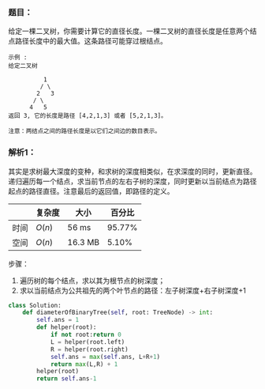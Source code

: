### 题目：
给定一棵二叉树，你需要计算它的直径长度。一棵二叉树的直径长度是任意两个结点路径长度中的最大值。这条路径可能穿过根结点。
```
示例 :
给定二叉树

          1
         / \
        2   3
       / \     
      4   5    
返回 3, 它的长度是路径 [4,2,1,3] 或者 [5,2,1,3]。

注意：两结点之间的路径长度是以它们之间边的数目表示。
```

### 解析1：
其实是求树最大深度的变种，和求树的深度相类似，在求深度的同时，更新直径。递归遍历每一个结点，求当前节点的左右子树的深度，同时更新以当前结点为路径起点的路径直径。注意最后的返回值，即路径的定义。

|  |复杂度|大小|百分比|
|--|--|--|--|
|时间|$O(n)$|56 ms|95.77%|
|空间|$O(n)$|16.3 MB|5.10%|

步骤：
1. 遍历树的每个结点，求以其为根节点的树深度；
2. 求以当前结点为公共祖先的两个叶节点的路径：左子树深度+右子树深度+1
```python
class Solution:
    def diameterOfBinaryTree(self, root: TreeNode) -> int:
        self.ans = 1
        def helper(root):
            if not root:return 0
            L = helper(root.left)
            R = helper(root.right)
            self.ans = max(self.ans, L+R+1)
            return max(L,R) + 1
        helper(root)
        return self.ans-1
```